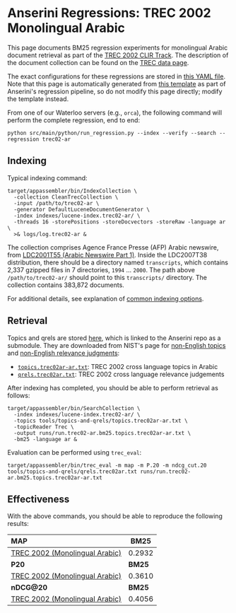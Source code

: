 # Anserini Regressions: TREC 2002 Monolingual Arabic

This page documents BM25 regression experiments for monolingual Arabic document retrieval as part of the [TREC 2002 CLIR Track](https://trec.nist.gov/pubs/trec11/t11_proceedings.html).
The description of the document collection can be found on the [TREC data page](https://trec.nist.gov/data/docs_noneng.html).

The exact configurations for these regressions are stored in [this YAML file](../../src/main/resources/regression/trec02-ar.yaml).
Note that this page is automatically generated from [this template](../../src/main/resources/docgen/templates/trec02-ar.template) as part of Anserini's regression pipeline, so do not modify this page directly; modify the template instead.

From one of our Waterloo servers (e.g., `orca`), the following command will perform the complete regression, end to end:

```
python src/main/python/run_regression.py --index --verify --search --regression trec02-ar
```

## Indexing

Typical indexing command:

```
target/appassembler/bin/IndexCollection \
  -collection CleanTrecCollection \
  -input /path/to/trec02-ar \
  -generator DefaultLuceneDocumentGenerator \
  -index indexes/lucene-index.trec02-ar/ \
  -threads 16 -storePositions -storeDocvectors -storeRaw -language ar \
  >& logs/log.trec02-ar &
```

The collection comprises Agence France Presse (AFP) Arabic newswire, from [LDC2001T55 (Arabic Newswire Part 1)](https://catalog.ldc.upenn.edu/LDC2001T55).
Inside the LDC2007T38 distribution, there should be a directory named `transcripts`, which contains 2,337 gzipped files in 7 directories, `1994` ... `2000`.
The path above `/path/to/trec02-ar/` should point to this `transcripts/` directory.
The collection contains 383,872 documents.

For additional details, see explanation of [common indexing options](../../docs/common-indexing-options.md).

## Retrieval

Topics and qrels are stored [here](https://github.com/castorini/anserini-tools/tree/master/topics-and-qrels), which is linked to the Anserini repo as a submodule.
They are downloaded from NIST's page for [non-English topics](https://trec.nist.gov/data/topics_noneng/index.html) and [non-English relevance judgments](https://trec.nist.gov/data/qrels_noneng/index.html):

+ [`topics.trec02ar-ar.txt`](https://github.com/castorini/anserini-tools/tree/master/topics-and-qrels/topics.trec02ar-ar.txt): TREC 2002 cross language topics in Arabic
+ [`qrels.trec02ar.txt`](https://github.com/castorini/anserini-tools/tree/master/topics-and-qrels/qrels.trec02ar.txt): TREC 2002 cross language relevance judgements

After indexing has completed, you should be able to perform retrieval as follows:

```
target/appassembler/bin/SearchCollection \
  -index indexes/lucene-index.trec02-ar/ \
  -topics tools/topics-and-qrels/topics.trec02ar-ar.txt \
  -topicReader Trec \
  -output runs/run.trec02-ar.bm25.topics.trec02ar-ar.txt \
  -bm25 -language ar &
```

Evaluation can be performed using `trec_eval`:

```
target/appassembler/bin/trec_eval -m map -m P.20 -m ndcg_cut.20 tools/topics-and-qrels/qrels.trec02ar.txt runs/run.trec02-ar.bm25.topics.trec02ar-ar.txt
```

## Effectiveness

With the above commands, you should be able to reproduce the following results:

| **MAP**                                                                                                      | **BM25**  |
|:-------------------------------------------------------------------------------------------------------------|-----------|
| [TREC 2002 (Monolingual Arabic)](https://github.com/castorini/anserini-tools/tree/master/topics-and-qrels/topics.trec02ar-ar.txt)| 0.2932    |
| **P20**                                                                                                      | **BM25**  |
| [TREC 2002 (Monolingual Arabic)](https://github.com/castorini/anserini-tools/tree/master/topics-and-qrels/topics.trec02ar-ar.txt)| 0.3610    |
| **nDCG@20**                                                                                                  | **BM25**  |
| [TREC 2002 (Monolingual Arabic)](https://github.com/castorini/anserini-tools/tree/master/topics-and-qrels/topics.trec02ar-ar.txt)| 0.4056    |

